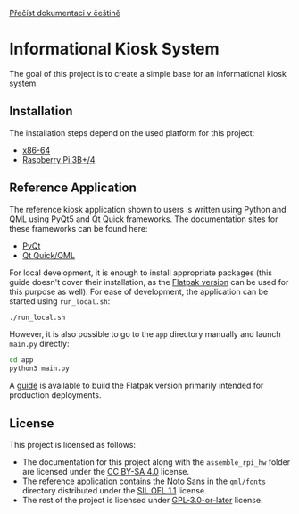 [Přečíst dokumentaci v češtině](README.cs.md)

# Informational Kiosk System
The goal of this project is to create a simple base for an informational kiosk system.

## Installation
The installation steps depend on the used platform for this project:
- [x86-64][install-x86-64]
- [Raspberry Pi 3B+/4][install-aarch64]

## Reference Application
The reference kiosk application shown to users is written using Python and QML using PyQt5 and Qt Quick frameworks. The documentation sites for these frameworks can be found here:
- [PyQt][pyqt-docs]
- [Qt Quick/QML][qt-quick-docs]

For local development, it is enough to install appropriate packages (this guide doesn't cover their installation, as the [Flatpak version][build-instructions] can be used for this purpose as well). For ease of development, the application can be started using `run_local.sh`:

```bash
./run_local.sh
```

However, it is also possible to go to the `app` directory manually and launch `main.py` directly:

```bash
cd app
python3 main.py
```

A [guide][build-instructions] is available to build the Flatpak version primarily intended for production deployments.

## License
This project is licensed as follows:
- The documentation for this project along with the `assemble_rpi_hw` folder are licensed under the [CC BY-SA 4.0](LICENSE-DOCS) license.
- The reference application contains the [Noto Sans][noto-sans] in the `qml/fonts` directory distributed under the [SIL OFL 1.1](qml/fonts/OFL.txt) license.
- The rest of the project is licensed under [GPL-3.0-or-later](LICENSE) license.


[install-x86-64]: install_archlinux_x86-64/INSTALL.md
[install-aarch64]: install_archlinux_aarch64_rpi/INSTALL.md
[build-instructions]: BUILD.md


[pyqt-docs]: https://www.riverbankcomputing.com/static/Docs/PyQt5/
[qt-quick-docs]: https://doc.qt.io/qt-5/qtquick-index.html
[noto-sans]: https://fonts.google.com/noto/specimen/Noto+Sans